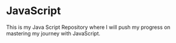 # JavaScript
This is my Java Script Repository where I will push my progress on mastering my journey with JavaScript.
